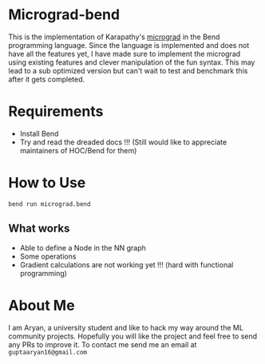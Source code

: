 # Micrograd-bend

This is the implementation of Karapathy's [micrograd]() in the Bend programming language. 
Since the language is implemented and does not have all the features yet, I have made sure to implement the micrograd using existing features
and clever manipulation of the fun syntax. This may lead to a sub optimized version but can't wait to test and benchmark this after it gets completed. 

# Requirements
- Install Bend
- Try and read the dreaded docs !!! (Still would like to appreciate maintainers of HOC/Bend for them)

# How to Use 
```
bend run micrograd.bend
```
## What works
- Able to define a Node in the NN graph
- Some operations
- Gradient calculations are not working yet !!! (hard with functional programming) 

# About Me
I am Aryan, a university student and like to hack my way around the ML community projects. Hopefully you will like the project and feel free to send any PRs to improve it.
To contact me send me an email at `guptaaryan16@gmail.com`
